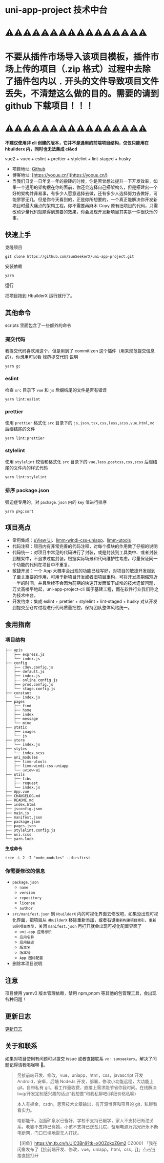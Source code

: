 # uni-app-project 技术中台

# **⚠️⚠️⚠️⚠️⚠️⚠️⚠️⚠️⚠️⚠️⚠️⚠️⚠️⚠️⚠️⚠️**

# **不要从插件市场导入该项目模板，插件市场上传的项目（.zip 格式）过程中去除了插件包内以 `.` 开头的文件导致项目文件丢失，不清楚这么做的目的。需要的请到 github 下载项目！！！**

# **⚠️⚠️⚠️⚠️⚠️⚠️⚠️⚠️⚠️⚠️⚠️⚠️⚠️⚠️⚠️⚠️**

**不建议使用非 cli 创建的版本，它并不是通用的前端项目结构，仅仅只能用在 hbuilderx 内，同时也无法集成 ci&cd**

vue2 + vuex + eslint + prettier + stylelint + lint-staged + husky

- 项目地址: [Github](https://github.com/SunSeekerX/uni-app-project)
- 博客地址: [https://yoouu.cn/](https://yoouu.cn/)
- 当我们日复一日年复一年的搬砖的时候，你是否曾想过提升一下开发效率，如果一个通用的架构摆在你的面前，你还会选择自己搭架构么，但是搭建出一个好的架构并非易事，有多少人愿意选择去做，还有多少人选择努力去做好，可能寥寥无几，但是你今天看到的，正是你所想要的，一个真正能解决你开发新项目时最大痛点的架构工程，你不需要再麻木 Copy 原有旧项目的代码，只需改动少量代码就能得到想要的效果，你会发现开发新项目其实是一件很快乐的事。

## 快速上手

克隆项目

```shell
git clone https://github.com/SunSeekerX/uni-app-project.git
```

安装依赖

```shell
yarn
```

运行

把项目拖到 HbuilderX 运行就行了。

## 其他命令

scripts 里面包含了一些额外的命令

### 提交代码

我提交代码喜欢用这个，但是用到了 commitizen 这个插件（用来规范提交信息的），你想用可以看 [规范提交代码](https://doc.yoouu.cn/front-end/npm/#%F0%9F%93%8C-%E8%A7%84%E8%8C%83%E6%8F%90%E4%BA%A4%E4%BB%A3%E7%A0%81) 说明

```shell
yarn gc
```

### eslint

检查 `src` 目录下 `vue` 和 `js` 后缀结尾的文件是否有错误

```shell
yarn lint:eslint
```

### prettier

使用 `prettier` 格式化 `src` 目录下的 `js,json,tsx,css,less,scss,vue,html,md` 后缀结尾的文件

```shell
yarn lint:prettier
```

### stylelint

使用 `stylelint` 校验和格式化 `src` 目录下的 `vue,less,postcss,css,scss` 后缀结尾的文件内的样式代码

```shell
yarn lint:stylelint
```

### 排序 package.json

强迫症专用的，对 `package.json` 内的 `key` 值进行排序

```shell
yarn pkg:sort
```

## 项目亮点

- 常用集成：[uView UI](https://www.uviewui.com/)、[limm-windi-css-uniapp](https://ext.dcloud.net.cn/plugin?id=8575)、[limm-utools](https://ext.dcloud.net.cn/plugin?id=8574)
- 代码注释：项目内有非常完善的代码注释，对每个模块的作用做了仔细的说明
- 代码统一：对项目中常见的代码进行了封装，或是封装到工具类中、或者封装到框架中，不追求过度封装，根据实际场景和代码维护性考虑，尽量保证同一个功能的代码在项目中不重复。
- 敏捷开发：一个 App 大概率会出现的功能已经写好，对项目的敏捷开发起到了至关重要的作用，可用于新项目开发或者旧项目重构，可将开发周期缩短近一半的时间，并且后续不会因为前期的快速开发而留下成堆的技术遗留问题，万丈高楼平地起，uni-app-project-cli 属于基建工程，而在软件行业我们称之为技术中台。
- 开发约束：集成 eslint + prettier + stylelint + lint-staged + husky 对从开发到提交至仓库过程进行代码质量把控，保持团队整体风格统一。

## 食用指南

### 项目结构

```
├── apis
│   ├── express.js
│   └── index.js
├── config
│   ├── cdev.config.js
│   ├── default.js
│   ├── index.js
│   ├── online.config.js
│   ├── prod.config.js
│   └── stage.config.js
├── constant
│   └── index.js
├── pages
│   ├── find
│   ├── home
│   ├── index
│   ├── message
│   └── mine
├── static
│   ├── images
│   └── js
├── store
│   └── index.js
├── styles
│   └── index.scss
├── uni_modules
│   ├── limm-utools
│   ├── limm-windi-css-uniapp
│   └── uview-ui
├── utils
│   ├── libs
│   ├── request
│   └── index.js
├── App.vue
├── CHANGELOG.md
├── README.md
├── index.html
├── jsconfig.json
├── main.js
├── manifest.json
├── package.json
├── pages.json
├── stylelint.config.js
├── uni.scss
└── yarn.lock
```

**生成命令**

```shell
tree -L 2 -I "node_modules" --dirsfirst
```

### 你需要修改的信息

- `package.json`
  - `name`
  - `version`
  - `repository`
  - `license`
  - `author`
- `src/manifest.json` 到 `HbuilderX` 内的可视化界面去修改吧，如果没出现可视化界面，把项目从 `HbuilderX` 移除重新添加，或者右键`重新构建项目索引`、`重新识别项目类型`，关闭 `manifest.json` 再打开就会出现可视化配置界面了
  - `uni-app 应用标识`
  - `应用名称`
  - `应用描述`
  - `版本名`
  - `版本号`
  - `App 图标配置`
- 删除本项目说明

## 注意

项目使用 yarnv3 版本管理依赖，禁用 npm,pnpm 等其他的包管理工具，会出现各种问题！

## 更新日志

[更新日志](./CHANGELOG.md)

## 关于和联系

如果对项目使用有问题可以提交 issue 或者直接联系 `vx: sunseekerx`。解决了问题记得请我喝咖啡 🥹。

> 另接前端开发、修改，vue，uniapp，html，css，javascript 开发 Android，安卓，后端 NodeJs 开发，部署，修改小功能远程，大功能上 git。自带私有 git。看工作量收费，直接上需求能节省你我时间。在线解决 bug/开发定制感兴趣的话点“我想要”和我私聊吧(详细价格私聊)
>
> 本人有掘金，csdn，思否技术文章输出，有开源博客和项目的 git，私聊看看实力。
>
> 啥都能干。泡面矿泉水已备好，学校不支持已辍学，家人不支持已断绝关系，老婆不支持已离婚，小孩不支持已送孤儿院，备用电源万兆光纤永不断电断网，门口已埋地雷无人打扰。
>
> 【闲鱼】https://m.tb.cn/h.UIC3Bn9?tk=x0OZdkxZGm2 CZ0001 「我在闲鱼发布了【接前端开发、修改，vue，uniapp，html，css，j】」点击链接直接打开
